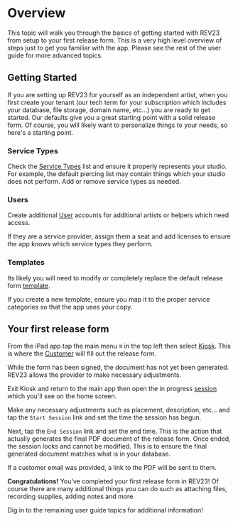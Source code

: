 # Overview

This topic will walk you through the basics of getting started with REV23 from setup to your first release form. This is a very high level overview of steps just to get you familiar with the app. Please see the rest of the user guide for more advanced topics.


## Getting Started

If you are setting up REV23 for yourself as an independent artist, when you first create your tenant (our tech term for your subscription which includes your database, file storage, domain name, etc...) you are ready to get started. Our defaults give you a great starting point with a solid release form. Of course, you will likely want to personalize things to your needs, so here's a starting point.

### Service Types
Check the [Service Types](settings/service-types.md) list and ensure it properly represents your studio. For example, the default piercing list may contain things which your studio does not perform. Add or remove service types as needed.

### Users
Create additional [User](concepts/users.md) accounts for additional artists or helpers which need access.

If they are a service provider, assign them a seat and add licenses to ensure the app knows which service types they perform.

### Templates
Its likely you will need to modify or completely replace the default release form [template](concepts/templates.md).

If you create a new template, ensure you map it to the proper service categories so that the app uses your copy.

## Your first release form

From the iPad app tap the main menu ≡ in the top left then select [Kiosk](concepts/kiosk.md). This is where the [Customer](concepts/customers.md) will fill out the release form.

While the form has been signed, the document has not yet been generated. REV23 allows the provider to make necessary adjustments.

Exit Kiosk and return to the main app then open the in progress [session](concepts/services.md) which you'll see on the home screen.

Make any necessary adjustments such as placement, description, etc... and tap the `Start Session` link and set the time the session has begun.

Next, tap the `End Session` link and set the end time. This is the action that actually generates the final PDF document of the release form. Once ended, the session locks and cannot be modified. This is to ensure the final generated document matches what is in your database.

If a customer email was provided, a link to the PDF will be sent to them.

**Congratulations!** You've completed your first release form in REV23! Of course there are many additional things you can do such as attaching files, recording supplies, adding notes and more.

Dig in to the remaining user guide topics for additional information!